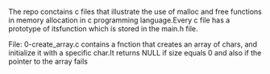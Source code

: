 The repo conctains c files that illustrate the use of malloc and free functions in memory allocation in c programming language.Every c file has a prototype of itsfunction which is stored in the main.h file.

File: 0-create_array.c 
contains a fnction that creates an array of chars, and initialize it with a specific char.It returns NULL if size equals 0 and also if the pointer to the array fails
